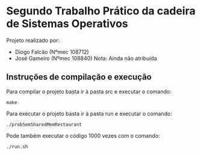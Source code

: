 # Segundo Trabalho Prático da cadeira de Sistemas Operativos
Projeto realizado por:
- Diogo Falcão (Nºmec 108712)
- José Gameiro (Nºmec 108840)
Nota: Ainda não atribuída

## Instruções de compilação e execução
Para compilar o projeto basta ir à pasta src e executar o comando:
```
make
```
Para executar o projeto basta ir à pasta run e executar o comando:
```
./probSemSharedMemRestaurant
```
Pode também executar o código 1000 vezes com o comando:
```
./run.sh
```

